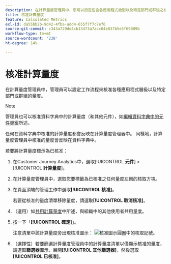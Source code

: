 ```yaml
---
description: 在計算量度管理員中，您可以設定包含各應用程式級別以及特定部門或群組之核准量度的工作流程。
title: 核准計算量度
feature: Calculated Metrics
exl-id: da55bb2b-9d42-4fba-add4-655f7f7c7ef6
source-git-commit: c343a729de4cb13473a7acc04e837b5e5f69809b
workflow-type: tm+mt
source-wordcount: '238'
ht-degree: 14%

---
```


# 核准計算量度

在計算量度管理員中，管理員可以設定工作流程來核准各種應用程式層級以及特定部門或群組的量度。

>[!NOTE]
>
>管理員也可以核准資料字典中的計算量度（和其他元件），如[編輯資料字典中的元件專案](/help/components/data-dictionary/edit-entries-data-dictionary.md)所述。
>
>任何在資料字典中核准的計算量度都會反映在計算量度管理器中。 同樣地，計算量度管理員中核准的量度會反映在資料字典中。

若要將計算量度標示為已核准：

1. 在Customer Journey Analytics中，選取&#x200B;[!UICONTROL **元件**] > [!UICONTROL **計算量度**]。

1. 在計算量度管理員中，選取您要標籤為已核准之任何量度左側的核取方塊。

1. 在頁面頂端的管理工作中選取&#x200B;**[!UICONTROL 核准]**。

   若要從核准的量度清單移除量度，請選取&#x200B;**[!UICONTROL 取消核准]**。

1. （選用）如[共用計算量度](/help/components/calc-metrics/cm-workflow/cm-sharing.md)中所述，與組織中的其他使用者共用量度。

1. 按一下「**[!UICONTROL 確定]**」。

   注意清單中該計算量度旁出現核准圖示： ![核准圖示圓圈中的核取記號。](https://spectrum.adobe.com/static/icons/workflow_18/Smock_CheckmarkCircle_18_N.svg)

1. （選擇性）若要篩選計算量度管理員中的計算量度清單以僅顯示核准的量度，請選取&#x200B;**篩選器**&#x200B;圖示，展開&#x200B;**[!UICONTROL 其他篩選器]**，然後選取&#x200B;**[!UICONTROL 已核准]**。
